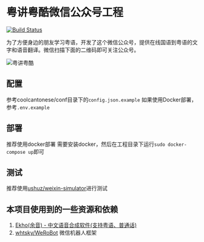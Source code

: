 # 粤讲粤酷微信公众号工程
[![Build Status](https://travis-ci.org/kk17/CoolCantonese.svg)](https://travis-ci.org/kk17/CoolCantonese)


为了方便身边的朋友学习粤语，开发了这个微信公众号，提供在线国语到粤语的文字和语音翻译。微信扫描下面的二维码即可关注公众号。

![粤讲粤酷](http://7sbpek.com1.z0.glb.clouddn.com/img/qrcode.jpg)

## 配置
参考coolcantonese/conf目录下的`config.json.example`
如果使用Docker部署，参考`.env.example`

## 部署
推荐使用docker部署
需要安装docker，然后在工程目录下运行`sudo docker-compose up`即可

## 测试
推荐使用[ushuz/weixin-simulator](https://github.com/ushuz/weixin-simulator)进行测试

## 本项目使用到的一些资源和依赖
1. [Ekho(余音) - 中文语音合成软件(支持粤语、普通话)](http://www.eguidedog.net/cn/ekho_cn.php)
2. [whtsky/WeRoBot](https://github.com/whtsky/WeRoBot) 微信机器人框架
